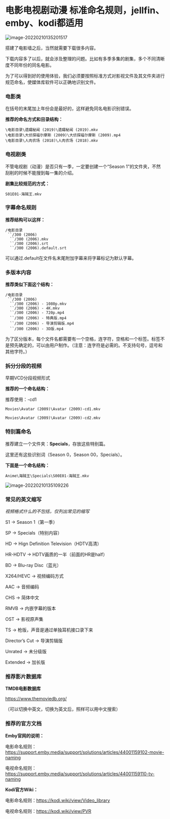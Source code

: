# 电影电视剧动漫 标准命名规则，jellfin、emby、kodi都适用

![image-20220210135201517](https://ossimg.yzitc.com/2022/02/10/126f10e6581cd.png)

搭建了电影墙之后，当然就需要下载很多内容。

下载内容多了以后，就会涉及整理的问题。比如有多季多集的剧集，多个不同清晰度不同年份的同名电影。

为了可以得到好的使用体验，我们必须要按照标准方式对影视文件及其文件夹进行规范命名，使媒体库软件可以正确地识别文件。

### 电影类

在括号的末尾加上年份会是最好的，这样避免同名电影识别错误。

**推荐的命名方式和目录结构：**

```
\电影目录\遗孀秘闻 (2019)\遗孀秘闻 (2019).mkv
\电影目录\大侦探福尔摩斯 (2009)\大侦探福尔摩斯 (2009).mp4
\电影目录\人肉农场 (2018)\人肉农场 (2018).mkv
```

### 电视剧类

不管电视剧（动漫）是否只有一季，一定要创建一个“Season 1”的文件夹，不然刮削的时候不能搜到每一集的介绍。

**剧集比较规范的方式：**

```
S01E01-海贼王.mkv
```

### 字幕命名规则

**推荐结构可以这样：**

```
/电影目录
 ``/300 (2006)
  ``/300 (2006).mkv
  ``/300 (2006).srt
  ``/300 (2006).default.srt
```

可以通过.default在文件名末尾附加字幕来将字幕标记为默认字幕。

### 多版本内容

**推荐类似下面这个结构：**

```
/电影目录
 ``/300 (2006)
  ``/300 (2006) - 1080p.mkv
  ``/300 (2006) - 4K.mkv
  ``/300 (2006) - 720p.mp4
  ``/300 (2006) - 特典版.mp4
  ``/300 (2006) - 导演剪辑版.mp4
  ``/300 (2006) - 3D版.mp4
```

为了区分版本，每个文件名都需要有一个空格，连字符，空格和一个标签。标签不是预先确定的，可以由用户制作。（注意：连字符是必需的。不支持句号，逗号和其他字符。）

### 拆分分段的视频

早期VCD分段视频形式

**推荐的一个命名结构：**

推荐使用：-cd1

```
Movies\Avatar (2009)\Avatar (2009)-cd1.mkv

Movies\Avatar (2009)\Avatar (2009)-cd2.mkv
```

### 特别篇命名

推荐建立一个文件夹：**Specials**，存放这些特别篇。

这里还有这些识别词（Season 0，Season 00，Specials）。

**下面是一个命名结构：**

```
Anime\海贼王\Specials\S00E01-海贼王.mkv
```

![image-20220210135109226](https://ossimg.yzitc.com/2022/02/10/d847076576950.png)

### 常见的英文缩写

*视频格式什么的不包括，仅列出常见的缩写*

S1 → Season 1（第一季）

SP → Specials（特别内容）

HD → Hign Definition Television（HDTV高清）

HR-HDTV → HDTV画质的一半（前面的HR是half）

BD → Blu-ray Disc（蓝光）

 X264/HEVC → 视频编码方式

 AAC → 音频编码

CHS → 简体中文

RMVB → 内嵌字幕的版本

OST → 影视原声集

TS → 枪版，声音是通过单独耳机接口录下来

Director’s Cut → 导演剪辑版

Unrated → 未分级版

Extended → 加长版

### 推荐影片数据库

**TMDB电影数据库**

https://www.themoviedb.org/

（可以切换中英文，切换为英文后，照样可以用中文搜索）

### 推荐的官方文档

**Emby官网的说明：**

电影命名规则：https://support.emby.media/support/solutions/articles/44001159102-movie-naming

电视命名规则：https://support.emby.media/support/solutions/articles/44001159110-tv-naming

**Kodi官方Wiki：**

电影命名规则：https://kodi.wiki/view/Video_library

电视命名规则：https://kodi.wiki/view/PVR